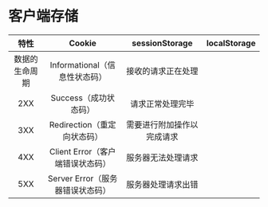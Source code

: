 # 客户端存储

| 特性 | Cookie | sessionStorage | localStorage | 
|:------:|:------:|:------:|:------:|
| 数据的生命周期 |Informational（信息性状态码）|接收的请求正在处理|
|2XX|Success（成功状态码）|请求正常处理完毕|
|3XX|Redirection（重定向状态码）|需要进行附加操作以完成请求|
|4XX|Client Error（客户端错误状态码）|服务器无法处理请求|
|5XX|Server Error（服务器错误状态码）|服务器处理请求出错|
